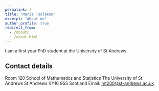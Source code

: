 ```yaml
---
permalink: /
title: "Maria Tsalakou"
excerpt: "About me"
author_profile: true
redirect_from: 
  - /about/
  - /about.html
---
```


I am a first year PhD student at the University of St Andrews.

Contact details
------
Room 120
School of Mathematics and Statistics
The University of St Andrews
St Andrews
KY16 9SS
Scotland
Email: mt200@st-andrews.ac.uk
